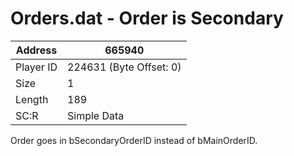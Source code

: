
#  Orders.dat - Order is Secondary
Address   | 665940
----------|-------------
Player ID | 224631 (Byte Offset: 0)
Size 	  | 1
Length 	  | 189
SC:R      | Simple Data

Order goes in bSecondaryOrderID instead of bMainOrderID.
